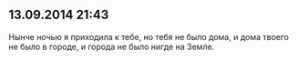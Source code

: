 ## 13.09.2014 21:43

Нынче ночью я приходила к тебе, но тебя не было дома, и дома твоего не было в городе, и города
не было нигде на Земле.

